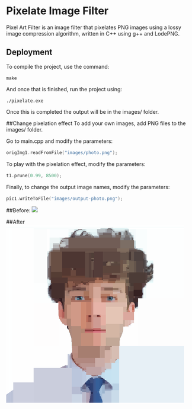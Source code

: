 # Pixelate Image Filter
Pixel Art Filter is an image filter that pixelates PNG images using a lossy image compression algorithm, written in C++ using g++ and LodePNG.

## Deployment
To compile the project, use the command:
```
make
```
And once that is finished, run the project using:
```
./pixelate.exe
```
Once this is completed the output will be in the images/ folder.

##Change pixelation effect
To add your own images, add PNG files to the images/ folder.

Go to main.cpp and modify the parameters:
```C++
origImg1.readFromFile("images/photo.png");
```
To play with the pixelation effect, modify the parameters:
```C++
t1.prune(0.99, 8500);
```
Finally, to change the output image names, modify the parameters:
```C++
pic1.writeToFile("images/output-photo.png");
```
##Before:
![](images/photo.png)

##After
![](images/output-photo.png)